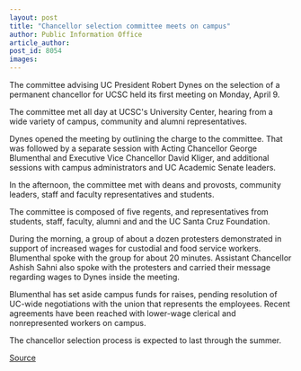 ```yaml
---
layout: post
title: "Chancellor selection committee meets on campus"
author: Public Information Office
article_author: 
post_id: 8054
images:
---
```


<a name="content" id="content"></a>
<p>
  The committee advising UC President Robert Dynes on the selection of a permanent chancellor for UCSC held its first meeting on Monday, April 9.
</p>
<p>
  The committee met all day at UCSC's University Center, hearing from a wide variety of campus, community and alumni representatives.
</p>
<p>
  Dynes opened the meeting by outlining the charge to the committee. That was followed by a separate session with Acting Chancellor George Blumenthal and Executive Vice Chancellor David Kliger, and additional sessions with campus administrators and UC Academic Senate leaders.
</p>
<p>
  In the afternoon, the committee met with deans and provosts, community leaders, staff and faculty representatives and students.
</p>
<p>
  The committee is composed of five regents, and representatives from students, staff, faculty, alumni and and the UC Santa Cruz Foundation.
</p>
<p>
  During the morning, a group of about a dozen protesters demonstrated in support of increased wages for custodial and food service workers. Blumenthal spoke with the group for about 20 minutes. Assistant Chancellor Ashish Sahni also spoke with the protesters and carried their message regarding wages to Dynes inside the meeting.
</p>
<p>
  Blumenthal has set aside campus funds for raises, pending resolution of UC-wide negotiations with the union that represents the employees. Recent agreements have been reached with lower-wage clerical and nonrepresented workers on campus.
</p>
<p>
  The chancellor selection process is expected to last through the summer.<br>
</p>
<p><a href="http://www1.ucsc.edu/currents/06-07/04-09/search.asp" title="Permalink to search">Source</a></p>
